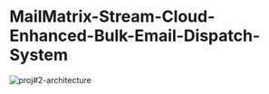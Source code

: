 # MailMatrix-Stream-Cloud-Enhanced-Bulk-Email-Dispatch-System

![proj#2-architecture](https://github.com/user-attachments/assets/c3ab8d16-992e-402b-acbf-5dfdda25ce64)
